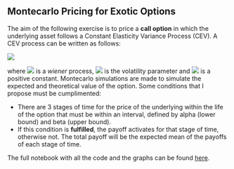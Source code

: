 ## Montecarlo Pricing for Exotic Options
The aim of the following exercise is to price a **call option** in which the underlying asset follows a Constant Elasticity Variance Process (CEV). A CEV process can be written as follows:

<a href="https://www.codecogs.com/eqnedit.php?latex=dSt&space;=&space;\mu&space;Sdt&space;&plus;&space;\sigma&space;S^\gamma&space;&plus;dz" target="_blank"><img src="https://latex.codecogs.com/gif.latex?dSt&space;=&space;\mu&space;Sdt&space;&plus;&space;\sigma&space;S^\gamma&space;&plus;dz"/></a>

where <a href="https://www.codecogs.com/eqnedit.php?latex=dz" target="_blank"><img src="https://latex.codecogs.com/gif.latex?dz"/></a> is a _wiener_ process, <a href="https://www.codecogs.com/eqnedit.php?latex=\sigma" target="_blank"><img src="https://latex.codecogs.com/gif.latex?\sigma"/></a> is the volatility parameter and <a href="https://www.codecogs.com/eqnedit.php?latex=\gamma" target="_blank"><img src="https://latex.codecogs.com/gif.latex?\gamma"/></a> is a positive constant.
Montecarlo simulations are made to simulate the expected and theoretical value of the option. Some conditions that I propose must be cumplimented: 

- There are 3 stages of time for the price of the underlying within the life of the option that must be within an interval, defined by alpha (lower bound) and beta (upper bound). 
- If this condition is **fulfilled**, the payoff activates for that stage of time, otherwise not. The total payoff will be the expected mean of the payoffs of each stage of time.

The full notebook with all the code and the graphs can be found [here](https://github.com/nicoforteza/MonteCarlo-pricing/blob/master/code.md).
